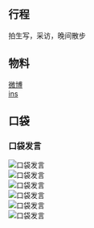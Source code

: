 ## 行程
拍生写，采访，晚间散步

## 物料
[微博](https://weibo.com/5228056212/LbGvp1qtA)<br>
[ins](https://www.instagram.com/p/CY9MAOpvGAd/?utm_source=ig_web_copy_link)<br>

## 口袋
### 口袋发言
![口袋发言](./pocket48/imgs/messages1.jpeg)<br>
![口袋发言](./pocket48/imgs/P1.jpeg)<br>
![口袋发言](./pocket48/imgs/P2.jpeg)<br>
![口袋发言](./pocket48/imgs/P3.jpeg)<br>
![口袋发言](./pocket48/imgs/P4.jpeg)<br>
![口袋发言](./pocket48/imgs/P5.jpeg)<br>
